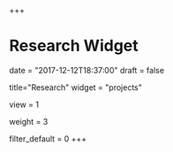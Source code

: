 +++
# Research Widget

date = "2017-12-12T18:37:00"
draft = false

title="Research"
widget = "projects"

view = 1

weight = 3

filter_default = 0
+++
